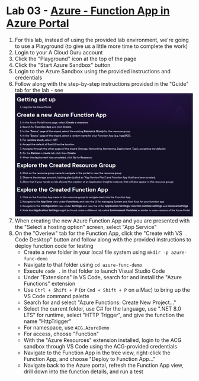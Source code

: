 # Lab 03 - [Azure - Function App in Azure Portal](https://learn.acloud.guru/handson/137df37d-a233-42ba-b63b-15d81e1a057f)

1. For this lab, instead of using the provided lab environment, we're going to use a Playground (to give us a little more time to complete the work)
1. Login to your A Cloud Guru account
1. Click the "Playground" icon at the top of the page
1. Click the "Start Azure Sandbox" button
1. Login to the Azure Sandbox using the provided instructions and credentials
1. Follow along with the step-by-step instructions provided in the "Guide" tab for the lab - see ![Week 01/Lab 03](../images/week01-lab03-guide.png)
1. When creating the new Azure Function App and you are presented with the "Select a hosting option" screen, select "App Service"
1. On the "Overiew" tab for the Function App, click the "Create with VS Code Desktop" button and follow along with the provided instructions to deploy function code for testing
    - Create a new folder in your local file system using `mkdir -p azure-func-demo`
    - Navigate to that folder using `cd azure-func-demo`
    - Execute `code .` in that folder to launch Visual Studio Code
    - Under "Extensions" in VS Code, search for and install the "Azure Functions" extension
    - Use `Ctrl + Shift + P` (or `Cmd + Shift + P` on a Mac) to bring up the VS Code command palette
    - Search for and select "Azure Functions: Create New Project..."
    - Select the current folder, use C# for the language, use ".NET 8.0 LTS" for runtime, select "HTTP Trigger", and give the function the name "HttpTrigger"
    - For namespace, use `ACG.AzureDemo`
    - For access, choose "Function"
    - With the "Azure Resources" extension installed, login to the ACG sandbox through VS Code using the ACG-provided credentials
    - Navigate to the Function App in the tree view, right-click the Function App, and choose "Deploy to Function App..."
    - Navigate back to the Azure portal, refresh the Function App view, drill down into the function details, and run a test
